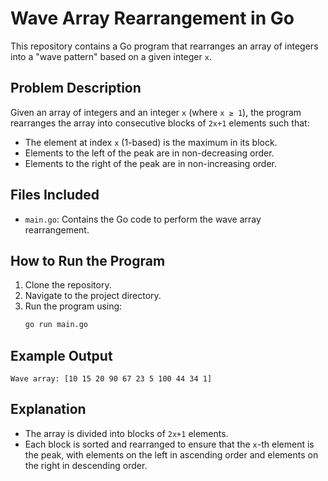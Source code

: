 # Wave Array Rearrangement in Go

This repository contains a Go program that rearranges an array of integers into a "wave pattern" based on a given integer `x`.

## Problem Description
Given an array of integers and an integer `x` (where `x ≥ 1`), the program rearranges the array into consecutive blocks of `2x+1` elements such that:
- The element at index `x` (1-based) is the maximum in its block.
- Elements to the left of the peak are in non-decreasing order.
- Elements to the right of the peak are in non-increasing order.

## Files Included
- `main.go`: Contains the Go code to perform the wave array rearrangement.

## How to Run the Program
1. Clone the repository.
2. Navigate to the project directory.
3. Run the program using:
   ```bash
   go run main.go
   ```

## Example Output
```
Wave array: [10 15 20 90 67 23 5 100 44 34 1]
```

## Explanation
- The array is divided into blocks of `2x+1` elements.
- Each block is sorted and rearranged to ensure that the `x`-th element is the peak, with elements on the left in ascending order and elements on the right in descending order.



